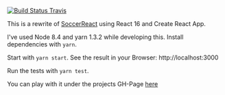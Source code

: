 [![Build Status Travis](https://travis-ci.org/holgergp/soccerReact16.svg?branch=master)](https://travis-ci.org/holgergp/soccerReact16)


This is a rewrite of [SoccerReact](https://github.com/holgergp/soccerReact) using React 16 and Create React App.

I've used Node 8.4 and yarn 1.3.2 while developing this. 
Install dependencies with `yarn`. 

Start with `yarn start`. 
See the result in your Browser: http://localhost:3000

Run the tests with `yarn test`.

You can play with it under the projects GH-Page [here](https://holgergp.github.io/soccerReact16/)